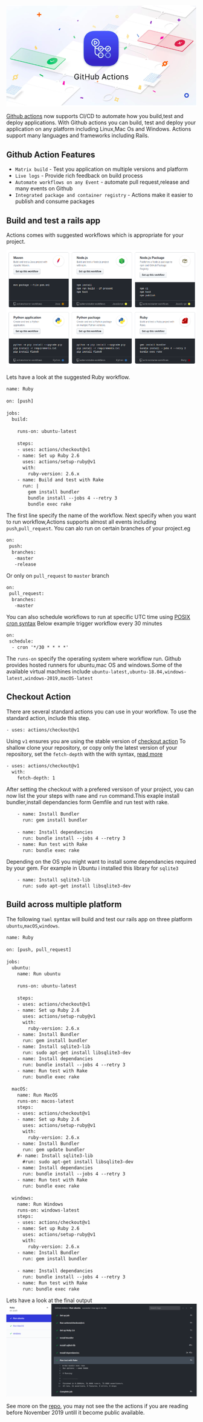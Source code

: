 ![](/assets/image/actions_1.png)

[Github actions](https://github.com/features/actions) now supports CI/CD to automate how you build,test and deploy applications. With Github actions you can build, test and deploy your application on any platform including Linux,Mac Os and Windows. Actions support many languages and frameworks including Rails.

## Github Action Features 
- `Matrix build` - Test you application on multiple versions and platform
- `Live logs` - Provide rich feedback on build process
- `Automate workflows on any Event` - automate pull request,release and many events on Github
- `Integrated package and container registry` - Actions make it easier to publish and consume packages 

## Build and test a rails app 
Actions comes with suggested workflows which is appropriate for your project.

![](/assets/image/actions_2.png)

Lets have a look at the suggested Ruby workflow.
```
name: Ruby

on: [push]

jobs:
  build:

    runs-on: ubuntu-latest

    steps:
    - uses: actions/checkout@v1
    - name: Set up Ruby 2.6
      uses: actions/setup-ruby@v1
      with:
        ruby-version: 2.6.x
    - name: Build and test with Rake
      run: |
        gem install bundler
        bundle install --jobs 4 --retry 3
        bundle exec rake

``` 
The first line specify the name of the workflow. Next specify when you want to run workflow,Actions supports almost all events including `push`,`pull_request`.
You can alo run on certain branches of your project.eg
```
on:
 push:
  branches:
   -master
   -release
```
Or only on `pull_request` to `master` branch 
```
on:
 pull_request:
  branches:
   -master
```
You can also schedule workflows to run at specific UTC time using [POSIX cron syntax](https://pubs.opengroup.org/onlinepubs/9699919799/utilities/crontab.html#tag_20_25_07)
Below example trigger workflow every 30 minutes
```
on:
 schedule:
  - cron '*/30 * * * *'
```

The `runs-on` specify the operating system where workflow run. Github provides hosted runners for ubuntu,mac OS and windows.Some of the available virtual machines include `ubuntu-latest,ubuntu-18.04,windows-latest,windows-2019,macOS-latest` 

## Checkout Action 
There are several standard actions you can use in your workflow. To use the standard action, include this step.

```
- uses: actions/checkout@v1

```
Using `v1` ensures you are using the stable version of [checkout action](https://github.com/actions/checkout)
To shallow clone your repository, or copy only the latest version of your repository, set the `fetch-depth` with the with syntax, [read more](https://github.com/actions/checkout)
```
- uses: actions/checkout@v1
  with:
    fetch-depth: 1
``` 

After setting the checkout with a prefered versison of your project, you can now list the your steps with `name` and `run` command.This exaple install bundler,install dependancies form Gemfile and run test with rake.
```
    - name: Install Bundler
      run: gem install bundler
    
    - name: Install dependancies 
      run: bundle install --jobs 4 --retry 3
    - name: Run test with Rake 
      run: bundle exec rake
```

Depending on the OS you might want to install some dependancies required by your gem. For example in Ubuntu i installed this library for `sqlite3`
```
    - name: Install sqlite3-lib
      run: sudo apt-get install libsqlite3-dev
```

## Build across multiple platform 
The following `Yaml` syntax will build and test our rails app on three platform `ubuntu`,`macOS`,`windows`.

```
name: Ruby

on: [push, pull_request]

jobs:
  ubuntu:
    name: Run ubuntu

    runs-on: ubuntu-latest

    steps:
    - uses: actions/checkout@v1
    - name: Set up Ruby 2.6
      uses: actions/setup-ruby@v1
      with:
        ruby-version: 2.6.x
    - name: Install Bundler
      run: gem install bundler
    - name: Install sqlite3-lib
      run: sudo apt-get install libsqlite3-dev
    - name: Install dependancies 
      run: bundle install --jobs 4 --retry 3
    - name: Run test with Rake 
      run: bundle exec rake

  macOS:
    name: Run MacOS
    runs-on: macos-latest
    steps:
    - uses: actions/checkout@v1
    - name: Set up Ruby 2.6
      uses: actions/setup-ruby@v1
      with:
        ruby-version: 2.6.x
    - name: Install Bundler
      run: gem update bundler
    #- name: Install sqlite3-lib
      #run: sudo apt-get install libsqlite3-dev
    - name: Install dependancies 
      run: bundle install --jobs 4 --retry 3
    - name: Run test with Rake 
      run: bundle exec rake

  windows:
    name: Run Windows
    runs-on: windows-latest
    steps:
    - uses: actions/checkout@v1
    - name: Set up Ruby 2.6
      uses: actions/setup-ruby@v1
      with:
        ruby-version: 2.6.x
    - name: Install Bundler
      run: gem install bundler
    
    - name: Install dependancies 
      run: bundle install --jobs 4 --retry 3
    - name: Run test with Rake 
      run: bundle exec rake
```

Lets have a look at the final output 
![](/assets/image/actions_3.png)

See more on the [repo](https://github.com/gathuku/zege), you may not see the the actions if you are reading before November 2019 untill it become public available.